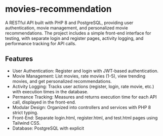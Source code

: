 ﻿# movies-recommendation
A RESTful API built with PHP 8 and PostgreSQL, providing user authentication, movie management, and personalized movie recommendations. The project includes a simple front-end interface for testing, with separate login and register pages, activity logging, and performance tracking for API calls.

## Features

- User Authentication: Register and login with JWT-based authentication.
- Movie Management: List movies, rate movies (1-5), view trending movies, and get personalized recommendations.
- Activity Logging: Tracks user actions (register, login, rate movie, etc.) with execution times in the database.
- Permance Tracking: Measures and returns execution time for each API call, displayed in the front-end.
- Modular Design: Organized into controllers and services with PHP 8 strict typing.
- Front-End: Separate login.html, register.html, and test.html pages using Tailwind CSS.
- Database: PostgreSQL with explicit

